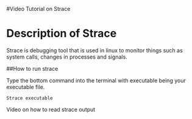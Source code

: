#Video Tutorial on Strace

Description of Strace
====================
Strace is debugging tool that is used in linux to monitor things such as system calls, changes in processes and signals.

##How to run strace

Type the bottom command into the terminal with executable being your executable file.

```
Strace executable
```

Video on how to read strace output

<!--
how to read output without flags
how to read output with flags
explain the uses of flags such as -e,-o,-r,

may contain 2nd video in which there would be an actual demonstration
use ls as an example
explanation on when to use strace over other debugging tools
such as bad system call, check status of a process, etc
-->


